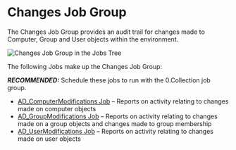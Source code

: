# Changes Job Group

The Changes Job Group provides an audit trail for changes made to Computer, Group and User objects within the environment.

![Changes Job Group in the Jobs Tree](/img/product_docs/accessanalyzer/accessanalyzer/enterpriseauditor/admin/hostmanagement/jobstree.png)

The following Jobs make up the Changes Job Group:

___RECOMMENDED:___ Schedule these jobs to run with the 0.Collection job group.

- [AD\_ComputerModifications Job](/docs/accessanalyzer/accessanalyzer/enterpriseauditor/solutions/activedirectory/activity/changes/ad_computermodifications.md) – Reports on activity relating to changes made on computer objects
- [AD\_GroupModifications Job](/docs/accessanalyzer/accessanalyzer/enterpriseauditor/solutions/activedirectory/activity/changes/ad_groupmodifications.md) – Reports on activity relating to changes made on a group objects and changes made to group membership
- [AD\_UserModifications Job](/docs/accessanalyzer/accessanalyzer/enterpriseauditor/solutions/activedirectory/activity/changes/ad_usermodifications.md) – Reports on activity relating to changes made on user objects
